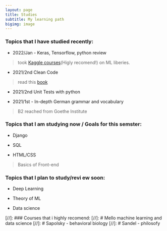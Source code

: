 ```yaml
---
layout: page
title: Studies
subtitle: My learning path 
bigimg: image
---
```


### Topics that I have studied recently:

- 2022/Jan - Keras, Tensorflow, python review
> took [Kaggle courses](https://www.kaggle.com/learn)(Higly recomend!) on ML liberies.

- 2021/2nd Clean Code
> read this [book](https://enos.itcollege.ee/~jpoial/oop/naited/Clean%20Code.pdf)

- 2021/2nd Unit Tests with python

- 2021/1st - In-depth German grammar and vocabulary
>  B2 reached from Goethe Institute

### Topics that I am studying now / Goals for this semster:

- Django

- SQL 

- HTML/CSS
> Basics of Front-end

### Topics that I plan to study/revi ew soon:

- Deep Learning

- Theory of ML

- Data science

[//]: ### Courses that i highly recomend:
[//]: #  Mello machine learning and data science
[//]: #  Sapolsky - behavioral biology
[//]: #  Sandel - philosofy